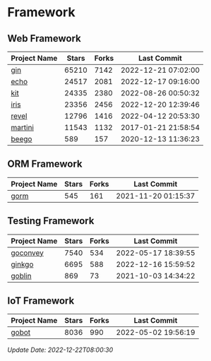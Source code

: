 # Framework

## Web Framework
| Project Name | Stars | Forks | Last Commit |
| ------------ | ----- | ----- | ----------- |
| [gin](https://github.com/gin-gonic/gin) | 65210 | 7142 | 2022-12-21 07:02:00 |
| [echo](https://github.com/labstack/echo) | 24517 | 2081 | 2022-12-17 09:16:00 |
| [kit](https://github.com/go-kit/kit) | 24335 | 2380 | 2022-08-26 00:50:32 |
| [iris](https://github.com/kataras/iris) | 23356 | 2456 | 2022-12-20 12:39:46 |
| [revel](https://github.com/revel/revel) | 12796 | 1416 | 2022-04-12 20:53:30 |
| [martini](https://github.com/go-martini/martini) | 11543 | 1132 | 2017-01-21 21:58:54 |
| [beego](https://github.com/astaxie/beego) | 589 | 157 | 2020-12-13 11:36:23 |

## ORM Framework
| Project Name | Stars | Forks | Last Commit |
| ------------ | ----- | ----- | ----------- |
| [gorm](https://github.com/jinzhu/gorm) | 545 | 161 | 2021-11-20 01:15:37 |

## Testing Framework
| Project Name | Stars | Forks | Last Commit |
| ------------ | ----- | ----- | ----------- |
| [goconvey](https://github.com/smartystreets/goconvey) | 7540 | 534 | 2022-05-17 18:39:55 |
| [ginkgo](https://github.com/onsi/ginkgo) | 6695 | 588 | 2022-12-16 15:59:52 |
| [goblin](https://github.com/franela/goblin) | 869 | 73 | 2021-10-03 14:34:22 |

## IoT Framework
| Project Name | Stars | Forks | Last Commit |
| ------------ | ----- | ----- | ----------- |
| [gobot](https://github.com/hybridgroup/gobot) | 8036 | 990 | 2022-05-02 19:56:19 |

*Update Date: 2022-12-22T08:00:30*